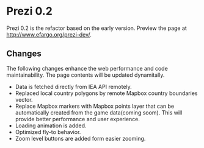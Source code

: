 # Prezi 0.2

Prezi 0.2 is the refactor based on the early version. Preview the page at <http://www.efargo.org/prezi-dev/>.

## Changes

The following changes enhance the web performance and code maintainability. The page contents will be updated dynamitally.

- Data is fetched directly from IEA API remotely.
- Replaced local country polygons by remote Mapbox country boundaries vector.
- Replace Mapbox markers with Mapbox points layer that can be automatically created from the game data(coming soom). This will provide better performance and user experience.
- Loading animation is added.
- Optimized fly-to behavior.
- Zoom level buttons are added form easier zooming.
